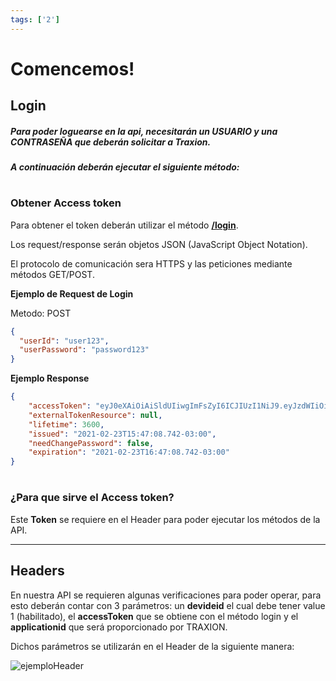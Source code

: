 ```yaml
---
tags: ['2']
---
```


# Comencemos!

## Login
####


##### Para poder loguearse en la api, necesitarán un USUARIO y una CONTRASEÑA que deberán solicitar a Traxion. 
##### A continuación deberán ejecutar el siguiente método:

#

### Obtener Access token

Para obtener el token deberán utilizar el método **[/login](https://apidoc.traxion.com.ar/docs/Documentacion/swagger.yaml/paths/~1login/post)**.

Los request/response serán objetos JSON (JavaScript Object Notation).

El protocolo de comunicación sera HTTPS y las peticiones mediante métodos GET/POST.


**Ejemplo de Request de Login**

Metodo: POST

```json
{
  "userId": "user123",
  "userPassword": "password123"
}

```


**Ejemplo Response**


```json
{
    "accessToken": "eyJ0eXAiOiAiSldUIiwgImFsZyI6ICJIUzI1NiJ9.eyJzdWIiOiAiMzI0NjM3RDZDQkEwMTJERTdBMjQiLCAiZXhwIjogIjIwMjEtMDItMjNUMTY6NDc6MDguNzQyLTAzOjAwIn0.VGb-w4ixeODDZD6I3k0vIGsR4dUXj9KzZTsLwm2-SMY",
    "externalTokenResource": null,
    "lifetime": 3600,
    "issued": "2021-02-23T15:47:08.742-03:00",
    "needChangePassword": false,
    "expiration": "2021-02-23T16:47:08.742-03:00"
}

```

# 

### ¿Para que sirve el Access token?

Este **Token** se requiere en el Header para poder ejecutar los métodos de la API.

* * *

## Headers

En nuestra API se requieren algunas verificaciones para poder operar, para esto deberán contar con 3 parámetros: un **devideid** el cual debe tener value 1 (habilitado), el **accessToken** que se obtiene con el método login y el **applicationid** que será proporcionado por TRAXION.

Dichos parámetros se utilizarán en el Header de la siguiente manera:

![](https://cdn.telerecargas.com.ar/gvp/gv/externalFiles/ejemploHeader.png "ejemploHeader")


